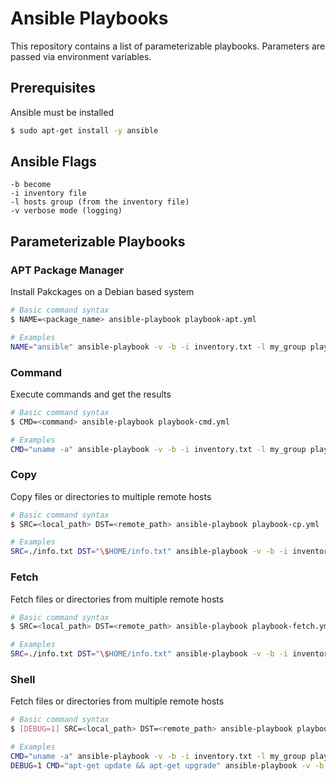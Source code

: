 # Ansible Playbooks

This repository contains a list of parameterizable playbooks. Parameters are passed via environment variables.

## Prerequisites

Ansible must be installed

```bash
$ sudo apt-get install -y ansible
```

## Ansible Flags

```
-b become
-i inventory file
-l hosts group (from the inventory file)
-v verbose mode (logging)
```

## Parameterizable Playbooks

### APT Package Manager

Install Pakckages on a Debian based system

```bash
# Basic command syntax
$ NAME=<package_name> ansible-playbook playbook-apt.yml

# Examples
NAME="ansible" ansible-playbook -v -b -i inventory.txt -l my_group playbook-apt.yml
```

### Command

Execute commands and get the results

```bash
# Basic command syntax
$ CMD=<command> ansible-playbook playbook-cmd.yml

# Examples
CMD="uname -a" ansible-playbook -v -b -i inventory.txt -l my_group playbook-cmd.yml
```

### Copy

Copy files or directories to multiple remote hosts

```bash
# Basic command syntax
$ SRC=<local_path> DST=<remote_path> ansible-playbook playbook-cp.yml

# Examples
SRC=./info.txt DST="\$HOME/info.txt" ansible-playbook -v -b -i inventory.txt -l my_group playbook-cp.yml
```


### Fetch

Fetch files or directories from multiple remote hosts

```bash
# Basic command syntax
$ SRC=<local_path> DST=<remote_path> ansible-playbook playbook-fetch.yml

# Examples
SRC=./info.txt DST="\$HOME/info.txt" ansible-playbook -v -b -i inventory.txt -l my_group playbook-fetch.yml
```


### Shell

Fetch files or directories from multiple remote hosts

```bash
# Basic command syntax
$ [DEBUG=1] SRC=<local_path> DST=<remote_path> ansible-playbook playbook-shell.yml

# Examples
CMD="uname -a" ansible-playbook -v -b -i inventory.txt -l my_group playbook-shell.yml
DEBUG=1 CMD="apt-get update && apt-get upgrade" ansible-playbook -v -b -i inventory.txt -l my_group playbook-shell.yml
```
